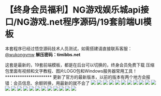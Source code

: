 # 【终身会员福利】NG游戏娱乐城api接口/NG游戏.net程序源码/19套前端UI模板

本套程序已经过悟空源码技术人员测试，如需搭建请直接联系客服：[@wukongymw](http://t.me/wukongymw)
**解压密码：timibbs.net**

这套是最新的，19套前端模板，都是在后台可以切换的，终身会员免费下载
压缩包里面有视频和文字教程、图片LOGO包和Windows服务器常用工具！
\*\*\*\*\*\*\*\*\*\*\*\*\*\*\*\*\*\*\*\*\*\*
更新了官方的最新版本，以前的版本有两个地方会报错：会员信息、余额转换，用最新的就不会了
[![](https://wukongymw.com/wp-content/uploads/2023/07/1688914528-a6e5a59ead753f3.png)](https://wukongymw.com/wp-content/uploads/2023/07/1688914528-a6e5a59ead753f3.png)
[![](https://wukongymw.com/wp-content/uploads/2023/07/1688914523-73b5e539b8d07bd.png)](https://wukongymw.com/wp-content/uploads/2023/07/1688914523-73b5e539b8d07bd.png)
[![](https://wukongymw.com/wp-content/uploads/2023/07/1688914519-82bf287dc3b6453.png)](https://wukongymw.com/wp-content/uploads/2023/07/1688914519-82bf287dc3b6453.png)
[![](https://wukongymw.com/wp-content/uploads/2023/07/1688914515-3ae04eb2e815fb6.png)](https://wukongymw.com/wp-content/uploads/2023/07/1688914515-3ae04eb2e815fb6.png)
[![](https://wukongymw.com/wp-content/uploads/2023/07/1688914512-5e8550de87dd2ff.png)](https://wukongymw.com/wp-content/uploads/2023/07/1688914512-5e8550de87dd2ff.png)
[![](https://wukongymw.com/wp-content/uploads/2023/07/1688914508-c23a31141969d6e.png)](https://wukongymw.com/wp-content/uploads/2023/07/1688914508-c23a31141969d6e.png)
[![](https://wukongymw.com/wp-content/uploads/2023/07/1688914502-a7b9e0812e1caa5.png)](https://wukongymw.com/wp-content/uploads/2023/07/1688914502-a7b9e0812e1caa5.png)
[![](https://wukongymw.com/wp-content/uploads/2023/07/1688914494-1e53f94c91cc604.png)](https://wukongymw.com/wp-content/uploads/2023/07/1688914494-1e53f94c91cc604.png)
[![](https://wukongymw.com/wp-content/uploads/2023/07/1688914489-97a187a3d842fa9.png)](https://wukongymw.com/wp-content/uploads/2023/07/1688914489-97a187a3d842fa9.png)
[![](https://wukongymw.com/wp-content/uploads/2023/07/1688914486-fae162f89dbcbd9.png)](https://wukongymw.com/wp-content/uploads/2023/07/1688914486-fae162f89dbcbd9.png)
[![](https://wukongymw.com/wp-content/uploads/2023/07/1688914482-e6383a6336e5532.png)](https://wukongymw.com/wp-content/uploads/2023/07/1688914482-e6383a6336e5532.png)
[![](https://wukongymw.com/wp-content/uploads/2023/07/1688911893-7623b87bf207176.png)](https://wukongymw.com/wp-content/uploads/2023/07/1688911893-7623b87bf207176.png)
[![](https://wukongymw.com/wp-content/uploads/2023/07/1688911887-3ac74b01ec12321.png)](https://wukongymw.com/wp-content/uploads/2023/07/1688911887-3ac74b01ec12321.png)
[![](https://wukongymw.com/wp-content/uploads/2023/07/1688911881-11d796cd5329ddc.png)](https://wukongymw.com/wp-content/uploads/2023/07/1688911881-11d796cd5329ddc.png)
[![](https://wukongymw.com/wp-content/uploads/2023/07/1688911875-851994c7fc145c0.png)](https://wukongymw.com/wp-content/uploads/2023/07/1688911875-851994c7fc145c0.png)
[![](https://wukongymw.com/wp-content/uploads/2023/07/1688911868-2e3c0b665a65137.png)](https://wukongymw.com/wp-content/uploads/2023/07/1688911868-2e3c0b665a65137.png)
[![](https://wukongymw.com/wp-content/uploads/2023/07/1688911862-011f066e346db0a.png)](https://wukongymw.com/wp-content/uploads/2023/07/1688911862-011f066e346db0a.png)
[![](https://wukongymw.com/wp-content/uploads/2023/07/1688911857-c330c954a142125.png)](https://wukongymw.com/wp-content/uploads/2023/07/1688911857-c330c954a142125.png)
[![](https://wukongymw.com/wp-content/uploads/2023/07/1688911852-c10c229fb5e46e8.png)](https://wukongymw.com/wp-content/uploads/2023/07/1688911852-c10c229fb5e46e8.png)
[![](https://wukongymw.com/wp-content/uploads/2023/07/1688911845-399f2895e15e57b.png)](https://wukongymw.com/wp-content/uploads/2023/07/1688911845-399f2895e15e57b.png)
[![](https://wukongymw.com/wp-content/uploads/2023/07/1688911837-7c2a90d2083dc53.png)](https://wukongymw.com/wp-content/uploads/2023/07/1688911837-7c2a90d2083dc53.png)
[![](https://wukongymw.com/wp-content/uploads/2023/07/1688911826-de6c55605050aea.png)](https://wukongymw.com/wp-content/uploads/2023/07/1688911826-de6c55605050aea.png)
[![](https://wukongymw.com/wp-content/uploads/2023/07/1688911821-314f78f8c245eb5.png)](https://wukongymw.com/wp-content/uploads/2023/07/1688911821-314f78f8c245eb5.png)